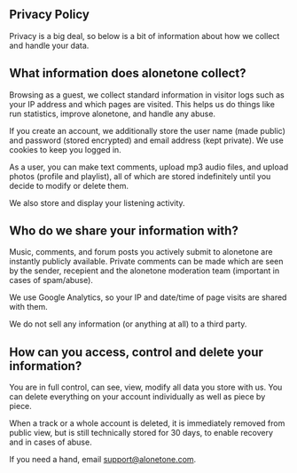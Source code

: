 ## Privacy Policy

Privacy is a big deal, so below is a bit of information about how we collect and handle your data.

## What information does alonetone collect?

Browsing as a guest, we collect standard information in visitor logs such as your IP address and which pages are visited. This helps us do things like run statistics, improve alonetone, and handle any abuse.

If you create an account, we additionally store the user name (made public) and password (stored encrypted) and email address (kept private). We use cookies to keep you logged in.

As a user, you can make text comments, upload mp3 audio files, and upload photos (profile and playlist), all of which are stored indefinitely until you decide to modify or delete them.

We also store and display your listening activity.

## Who do we share your information with?

Music, comments, and forum posts you actively submit to alonetone are instantly publicly available. Private comments can be made which are seen by the sender, recepient and the alonetone moderation team (important in cases of spam/abuse).

We use Google Analytics, so your IP and date/time of page visits are shared with them.

We do not sell any information (or anything at all) to a third party.


## How can you access, control and delete your information?

You are in full control, can see, view, modify all data you store with us. You can delete everything on your account individually as well as piece by piece.

When a track or a whole account is deleted, it is immediately removed from public view, but is still technically stored for 30 days, to enable recovery and in cases of abuse.

If you need a hand, email support@alonetone.com.

